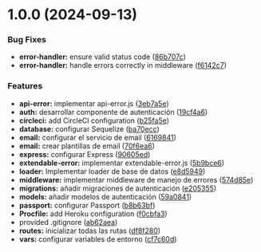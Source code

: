 # 1.0.0 (2024-09-13)


### Bug Fixes

* **error-handler:** ensure valid status code ([86b707c](https://github.com/migatolive/api-migato-live/commit/86b707cd9a64248c9ed73a477c88240bf4f7ea59))
* **error-handler:** handle errors correctly in middleware ([f6142c7](https://github.com/migatolive/api-migato-live/commit/f6142c79b7ee37ac69cb20ebe39bd28623b05c80))


### Features

* **api-error:** implementar api-error.js ([3eb7a5e](https://github.com/migatolive/api-migato-live/commit/3eb7a5e686e50616f454ee3e7db1baa82779670e))
* **auth:** desarrollar componente de autenticación ([19cf4a6](https://github.com/migatolive/api-migato-live/commit/19cf4a66db8d13b0b63fdab330194d5ef325df92))
* **circleci:** add CircleCI configuration ([b25fa5e](https://github.com/migatolive/api-migato-live/commit/b25fa5e47977752f5a3fd1c91c459a8cdbbd351a))
* **database:** configurar Sequelize ([ba70ecc](https://github.com/migatolive/api-migato-live/commit/ba70eccdb975e9b4c290c08e33755d970188c914))
* **email:** configurar el servicio de email ([6169841](https://github.com/migatolive/api-migato-live/commit/616984155269de3ce07d5dbe0d20067b7ef794da))
* **email:** crear plantillas de email ([70f6ea6](https://github.com/migatolive/api-migato-live/commit/70f6ea635367a6f46aaf37fd1b236f88700bec58))
* **express:** configurar Express ([90605ed](https://github.com/migatolive/api-migato-live/commit/90605ed0354a2ba1cac57f8cd3b0fc468c621548))
* **extendable-error:** implementar extendable-error.js ([5b9bce6](https://github.com/migatolive/api-migato-live/commit/5b9bce62bca831d83e34db0f38534b15e2a08208))
* **loader:** Implementar loader de base de datos ([e8d5949](https://github.com/migatolive/api-migato-live/commit/e8d5949e3fdd3538b1f6d3fbfa971611b08367dd))
* **middleware:** implementar middleware de manejo de errores ([574d85e](https://github.com/migatolive/api-migato-live/commit/574d85e6bcbf143031b58e1e8f50d4be6e7e9bc7))
* **migrations:** añadir migraciones de autenticación ([e205355](https://github.com/migatolive/api-migato-live/commit/e20535523be67816ff23c9a3ce815d74d3f4d653))
* **models:** añadir modelos de autenticación ([59a0841](https://github.com/migatolive/api-migato-live/commit/59a08411caa6cf472080c43f48cdbc4fcedbd2f3))
* **passport:** configurar Passport ([b8b63bf](https://github.com/migatolive/api-migato-live/commit/b8b63bff46d66416d10efba9b84b0360e088bb77))
* **Procfile:** add Heroku configuration ([f0cbfa3](https://github.com/migatolive/api-migato-live/commit/f0cbfa32ea5e608fde9f660fd9941f18b2bb5f88))
* provided .gitignore ([ab62aea](https://github.com/migatolive/api-migato-live/commit/ab62aea475a3a0a11cb5ec71a091d6680e4584ef))
* **routes:** inicializar todas las rutas ([df8f280](https://github.com/migatolive/api-migato-live/commit/df8f280d34374ef78e3eb7dafa9d21c717171c33))
* **vars:** configurar variables de entorno ([cf7c60d](https://github.com/migatolive/api-migato-live/commit/cf7c60d02560e9f13cd987cf39356bb88f017c72))
